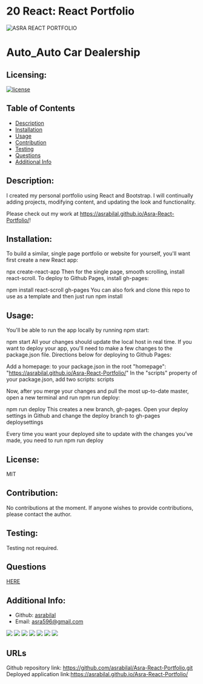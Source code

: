 # 20 React: React Portfolio


 ![ASRA REACT PORTFOLIO](./public/pictures/website-example.png)

# Auto_Auto Car Dealership
  ## Licensing:
  [![license](https://img.shields.io/badge/license-MIT-neonblue)](https://shields.io)
  ## Table of Contents 
  - [Description](#description)
  - [Installation](#installation)
  - [Usage](#usage)
  - [Contribution](#contribution)
  - [Testing](#testing)
  - [Questions](#questions)
  - [Additional Info](#additional-info)
 
 
  ## Description:
  I created my personal portfolio using React and Bootstrap. I will continually adding projects, modifying content, and updating the look and functionality.

  Please check out my work at https://asrabilal.github.io/Asra-React-Portfolio/!
  
  ## Installation:
  To build a similar, single page portfolio or website for yourself, you'll want first create a new React app:

  npx create-react-app <projectname>
  Then for the single page, smooth scrolling, install react-scroll. To deploy to Github Pages, install gh-pages:

  npm install react-scroll gh-pages
  You can also fork and clone this repo to use as a template and then just run npm install
  
  ## Usage:
  You'll be able to run the app locally by running npm start:

 npm start
 All your changes should update the local host in real time. If you want to deploy your app, you'll need to make a few changes to the package.json file. Directions      below for deploying to Github Pages:

 Add a homepage: to your package.json in the root
 "homepage": "https://asrabilal.github.io/Asra-React-Portfolio/"
  In the "scripts" property of your package.json, add two scripts: scripts

  Now, after you merge your changes and pull the most up-to-date master, open a new terminal and run npm run deploy:

  npm run deploy
  This creates a new branch, gh-pages. Open your deploy settings in Github and change the deploy branch to gh-pages deploysettings

  Every time you want your deployed site to update with the changes you've made, you need to run npm run deploy
  
  ## License:
  MIT
  
  ## Contribution:
  No contributions at the moment. If anyone wishes to provide contributions, please contact the author.
  
  ## Testing:
  Testing not required.
  
  ## Questions
  [HERE](https://github.com/asrabilal)

   
  
  ## Additional Info:
  - Github: [asrabilal](https://github.com/asrabilal)
  - Email: asra596@gmail.com 

  <p>
    <img src="https://img.shields.io/badge/-HTML-neon" />
    <img src="https://img.shields.io/badge/-CSS-lightgrey" />
    <img src="https://img.shields.io/badge/-Bootstrap-purple" />
    <img src="https://img.shields.io/badge/-Node-green" />
    <img src="https://img.shields.io/badge/-Graphql-blue" />
    <img src="https://img.shields.io/badge/-npm-yellow" />
    <img src="https://img.shields.io/badge/-Apolloserver-orange" />
</p>

## URLs
Github repository link: https://github.com/asrabilal/Asra-React-Portfolio.git <br>
Deployed application link:https://asrabilal.github.io/Asra-React-Portfolio/ <br>

